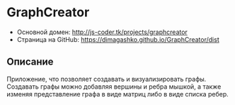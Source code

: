 # GraphCreator
- Основной домен: http://js-coder.tk/projects/graphcreator
- Страница на GitHub: https://dimagashko.github.io/GraphCreator/dist

## Описание
Приложение, что позволяет создавать и визуализировать графы.
Создавать графы можно добавляя вершины и ребра мышкой, а также изменяя представление графа в виде матриц либо в виде списка ребер.